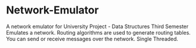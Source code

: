 # Network-Emulator
A network emulator for University Project - Data Structures Third Semester
Emulates a network. Routing algorithms are used to generate routing tables. You can send or receive messages over the network.
Single Threaded.
